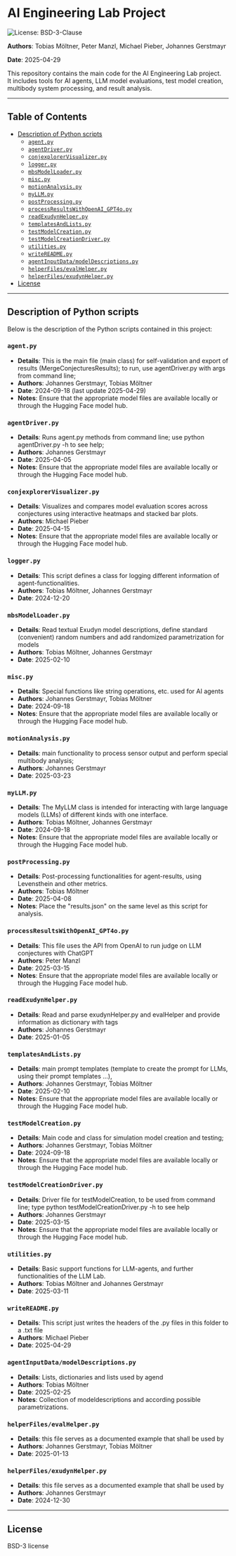 # AI Engineering Lab Project

![License: BSD-3-Clause](https://img.shields.io/badge/License-BSD%203--Clause-blue.svg)

**Authors**: Tobias Möltner, Peter Manzl, Michael Pieber, Johannes Gerstmayr

**Date**: 2025-04-29

This repository contains the main code for the AI Engineering Lab project.  
It includes tools for AI agents, LLM model evaluations, test model creation, multibody system processing, and result analysis.

---

## Table of Contents

- [Description of Python scripts](#description-of-python-scripts)
  - [`agent.py`](#agentpy)
  - [`agentDriver.py`](#agentdriverpy)
  - [`conjexplorerVisualizer.py`](#conjexplorervisualizerpy)
  - [`logger.py`](#loggerpy)
  - [`mbsModelLoader.py`](#mbsmodelloaderpy)
  - [`misc.py`](#miscpy)
  - [`motionAnalysis.py`](#motionanalysispy)
  - [`myLLM.py`](#myllmpy)
  - [`postProcessing.py`](#postprocessingpy)
  - [`processResultsWithOpenAI_GPT4o.py`](#processresultswithopenaigpt4opy)
  - [`readExudynHelper.py`](#readexudynhelperpy)
  - [`templatesAndLists.py`](#templatesandlistspy)
  - [`testModelCreation.py`](#testmodelcreationpy)
  - [`testModelCreationDriver.py`](#testmodelcreationdriverpy)
  - [`utilities.py`](#utilitiespy)
  - [`writeREADME.py`](#writereadmepy)
  - [`agentInputData/modelDescriptions.py`](#agentinputdatamodeldescriptionspy)
  - [`helperFiles/evalHelper.py`](#helperfilesevalhelperpy)
  - [`helperFiles/exudynHelper.py`](#helperfilesexudynhelperpy)
- [License](#license)

---

## Description of Python scripts

Below is the description of the Python scripts contained in this project:

### `agent.py`

- **Details**: This is the main file (main class) for self-validation and export of results (MergeConjecturesResults); to run, use agentDriver.py with args from command line;
- **Authors**: Johannes Gerstmayr, Tobias Möltner
- **Date**: 2024-09-18 (last update 2025-04-29)
- **Notes**: Ensure that the appropriate model files are available locally or through the Hugging Face model hub.

### `agentDriver.py`

- **Details**: Runs agent.py methods from command line; use python agentDriver.py -h to see help;
- **Authors**: Johannes Gerstmayr
- **Date**: 2025-04-05
- **Notes**: Ensure that the appropriate model files are available locally or through the Hugging Face model hub.

### `conjexplorerVisualizer.py`

- **Details**: Visualizes and compares model evaluation scores across conjectures using interactive heatmaps and stacked bar plots.
- **Authors**: Michael Pieber
- **Date**: 2025-04-15
- **Notes**: Ensure that the appropriate model files are available locally or through the Hugging Face model hub.

### `logger.py`

- **Details**: This script defines a class for logging different information of agent-functionalities.
- **Authors**: Tobias Möltner, Johannes Gerstmayr
- **Date**: 2024-12-20

### `mbsModelLoader.py`

- **Details**: Read textual Exudyn model descriptions, define standard (convenient) random numbers and add randomized parametrization for models
- **Authors**: Tobias Möltner, Johannes Gerstmayr
- **Date**: 2025-02-10

### `misc.py`

- **Details**: Special functions like string operations, etc. used for AI agents
- **Authors**: Johannes Gerstmayr, Tobias Möltner
- **Date**: 2024-09-18
- **Notes**: Ensure that the appropriate model files are available locally or through the Hugging Face model hub.

### `motionAnalysis.py`

- **Details**: main functionality to process sensor output and perform special multibody analysis;
- **Authors**: Johannes Gerstmayr
- **Date**: 2025-03-23

### `myLLM.py`

- **Details**: The MyLLM class is intended for interacting with large language models (LLMs) of different kinds with one interface.
- **Authors**: Tobias Möltner, Johannes Gerstmayr
- **Date**: 2024-09-18
- **Notes**: Ensure that the appropriate model files are available locally or through the Hugging Face model hub.

### `postProcessing.py`

- **Details**: Post-processing functionalities for agent-results, using Levensthein and other metrics.
- **Authors**: Tobias Möltner
- **Date**: 2025-04-08
- **Notes**: Place the "results.json" on the same level as this script for analysis.

### `processResultsWithOpenAI_GPT4o.py`

- **Details**: This file uses the API from OpenAI to run judge on LLM conjectures with ChatGPT
- **Authors**: Peter Manzl
- **Date**: 2025-03-15
- **Notes**: Ensure that the appropriate model files are available locally or through the Hugging Face model hub.

### `readExudynHelper.py`

- **Details**: Read and parse exudynHelper.py and evalHelper and provide information as dictionary with tags
- **Authors**: Johannes Gerstmayr
- **Date**: 2025-01-05

### `templatesAndLists.py`

- **Details**: main prompt templates (template to create the prompt for LLMs, using their prompt templates ...),
- **Authors**: Johannes Gerstmayr, Tobias Möltner
- **Date**: 2025-02-10
- **Notes**: Ensure that the appropriate model files are available locally or through the Hugging Face model hub.

### `testModelCreation.py`

- **Details**: Main code and class for simulation model creation and testing;
- **Authors**: Johannes Gerstmayr, Tobias Möltner
- **Date**: 2024-09-18
- **Notes**: Ensure that the appropriate model files are available locally or through the Hugging Face model hub.

### `testModelCreationDriver.py`

- **Details**: Driver file for testModelCreation, to be used from command line; type python testModelCreationDriver.py -h to see help
- **Authors**: Johannes Gerstmayr
- **Date**: 2025-03-15
- **Notes**: Ensure that the appropriate model files are available locally or through the Hugging Face model hub.

### `utilities.py`

- **Details**: Basic support functions for LLM-agents, and further functionalities of the LLM Lab.
- **Authors**: Tobias Möltner and Johannes Gerstmayr
- **Date**: 2025-03-11

### `writeREADME.py`

- **Details**: This script just writes the headers of the .py files in this folder to a .txt file
- **Authors**: Michael Pieber
- **Date**: 2025-04-29

### `agentInputData/modelDescriptions.py`

- **Details**: Lists, dictionaries and lists used by agend
- **Authors**: Tobias Möltner
- **Date**: 2025-02-25
- **Notes**: Collection of modeldescriptions and according possible parametrizations.

### `helperFiles/evalHelper.py`

- **Details**: this file serves as a documented example that shall be used by
- **Authors**: Johannes Gerstmayr, Tobias Möltner
- **Date**: 2025-01-13

### `helperFiles/exudynHelper.py`

- **Details**: this file serves as a documented example that shall be used by
- **Authors**: Johannes Gerstmayr
- **Date**: 2024-12-30

---

## License

BSD-3 license